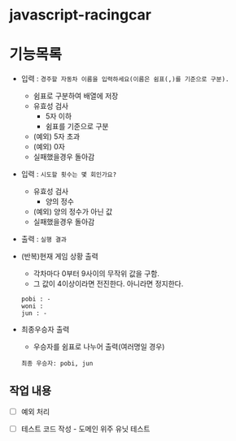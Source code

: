 # javascript-racingcar

# 기능목록

- 입력 : `경주할 자동차 이름을 입력하세요(이름은 쉼표(,)를 기준으로 구분).`
  - 쉼표로 구분하여 배열에 저장
  - 유효성 검사
    - 5자 이하
    - 쉼표를 기준으로 구분
  - (예외) 5자 초과
  - (예외) 0자
  - 실패했을경우 돌아감
- 입력 : `시도할 횟수는 몇 회인가요?`

  - 유효성 검사
    - 양의 정수
  - (예외) 양의 정수가 아닌 값
  - 실패했을경우 돌아감

- 출력 : `실행 결과`
- (반복)현재 게임 상황 출력
  - 각차마다 0부터 9사이의 무작위 값을 구함.
  - 그 값이 4이상이라면 전진한다. 아니라면 정지한다.
  ```
  pobi : -
  woni :
  jun : -
  ```
- 최종우승자 출력
  - 우승자를 쉼표로 나누어 출력(여러명일 경우)
  ```
  최종 우승자: pobi, jun
  ```

## 작업 내용

- [ ] 예외 처리

- [ ] 테스트 코드 작성 - 도메인 위주 유닛 테스트
